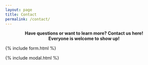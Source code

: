 ```yaml
---
layout: page
title: Contact
permalink: /contact/
---
```

<div style="text-align: center;">
<b>Have questions or want to learn more? Contact us here! <br/>
Everyone is welcome to show up!</b>
</div>

{% include form.html %}

{% include modal.html %}
